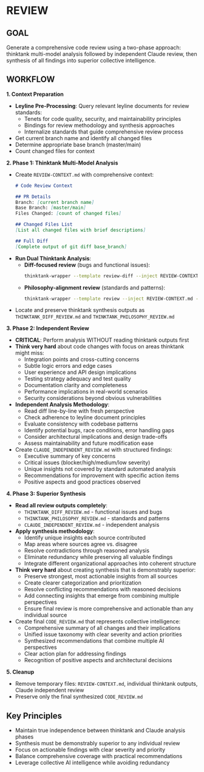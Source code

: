 # REVIEW

## GOAL
Generate a comprehensive code review using a two-phase approach: thinktank multi-model analysis followed by independent Claude review, then synthesis of all findings into superior collective intelligence.

## WORKFLOW

**1. Context Preparation**
- **Leyline Pre-Processing**: Query relevant leyline documents for review standards:
  - Tenets for code quality, security, and maintainability principles
  - Bindings for review methodology and synthesis approaches
  - Internalize standards that guide comprehensive review process
- Get current branch name and identify all changed files
- Determine appropriate base branch (master/main)
- Count changed files for context

**2. Phase 1: Thinktank Multi-Model Analysis**
- Create `REVIEW-CONTEXT.md` with comprehensive context:
  ```markdown
  # Code Review Context

  ## PR Details
  Branch: [current branch name]
  Base Branch: [master/main]
  Files Changed: [count of changed files]

  ## Changed Files List
  [List all changed files with brief descriptions]

  ## Full Diff
  [Complete output of git diff base_branch]
  ```
- **Run Dual Thinktank Analysis**:
  - **Diff-focused review** (bugs and functional issues):
    ```bash
    thinktank-wrapper --template review-diff --inject REVIEW-CONTEXT.md --model-set high_context --include-leyline [changed files]
    ```
  - **Philosophy-alignment review** (standards and patterns):
    ```bash
    thinktank-wrapper --template review --inject REVIEW-CONTEXT.md --model-set high_context --include-leyline ./
    ```
- Locate and preserve thinktank synthesis outputs as `THINKTANK_DIFF_REVIEW.md` and `THINKTANK_PHILOSOPHY_REVIEW.md`

**3. Phase 2: Independent Review**
- **CRITICAL**: Perform analysis WITHOUT reading thinktank outputs first
- **Think very hard** about code changes with focus on areas thinktank might miss:
  - Integration points and cross-cutting concerns
  - Subtle logic errors and edge cases
  - User experience and API design implications
  - Testing strategy adequacy and test quality
  - Documentation clarity and completeness
  - Performance implications in real-world scenarios
  - Security considerations beyond obvious vulnerabilities
- **Independent Analysis Methodology**:
  - Read diff line-by-line with fresh perspective
  - Check adherence to leyline document principles
  - Evaluate consistency with codebase patterns
  - Identify potential bugs, race conditions, error handling gaps
  - Consider architectural implications and design trade-offs
  - Assess maintainability and future modification ease
- Create `CLAUDE_INDEPENDENT_REVIEW.md` with structured findings:
  - Executive summary of key concerns
  - Critical issues (blocker/high/medium/low severity)
  - Unique insights not covered by standard automated analysis
  - Recommendations for improvement with specific action items
  - Positive aspects and good practices observed

**4. Phase 3: Superior Synthesis**
- **Read all review outputs completely**:
  - `THINKTANK_DIFF_REVIEW.md` - functional issues and bugs
  - `THINKTANK_PHILOSOPHY_REVIEW.md` - standards and patterns
  - `CLAUDE_INDEPENDENT_REVIEW.md` - independent analysis
- **Apply synthesis methodology**:
  - Identify unique insights each source contributed
  - Map areas where sources agree vs. disagree
  - Resolve contradictions through reasoned analysis
  - Eliminate redundancy while preserving all valuable findings
  - Integrate different organizational approaches into coherent structure
- **Think very hard** about creating synthesis that is demonstrably superior:
  - Preserve strongest, most actionable insights from all sources
  - Create clearer categorization and prioritization
  - Resolve conflicting recommendations with reasoned decisions
  - Add connecting insights that emerge from combining multiple perspectives
  - Ensure final review is more comprehensive and actionable than any individual source
- Create final `CODE_REVIEW.md` that represents collective intelligence:
  - Comprehensive summary of all changes and their implications
  - Unified issue taxonomy with clear severity and action priorities
  - Synthesized recommendations that combine multiple AI perspectives
  - Clear action plan for addressing findings
  - Recognition of positive aspects and architectural decisions

**5. Cleanup**
- Remove temporary files: `REVIEW-CONTEXT.md`, individual thinktank outputs, Claude independent review
- Preserve only the final synthesized `CODE_REVIEW.md`

## Key Principles
- Maintain true independence between thinktank and Claude analysis phases
- Synthesis must be demonstrably superior to any individual review
- Focus on actionable findings with clear severity and priority
- Balance comprehensive coverage with practical recommendations
- Leverage collective AI intelligence while avoiding redundancy
